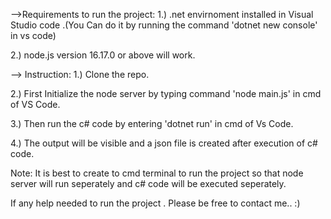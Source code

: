 -->Requirements to run the project:
1.) .net envirnoment installed in Visual Studio code .(You Can do it by running the command 'dotnet new console' in vs code)  

2.) node.js version 16.17.0 or above will work.

--> Instruction:
1.) Clone the repo.

2.) First Initialize the node server by typing command 'node main.js' in cmd of VS Code.

3.) Then run the c# code by entering 'dotnet run' in cmd of Vs Code.

4.) The output will be visible and a json file is created after execution of c# code.

Note: It is best to create to cmd terminal to run the project so that node server will run seperately and c# code will be executed seperately.

If any help needed to  run the project . Please be free to contact me..  :)

